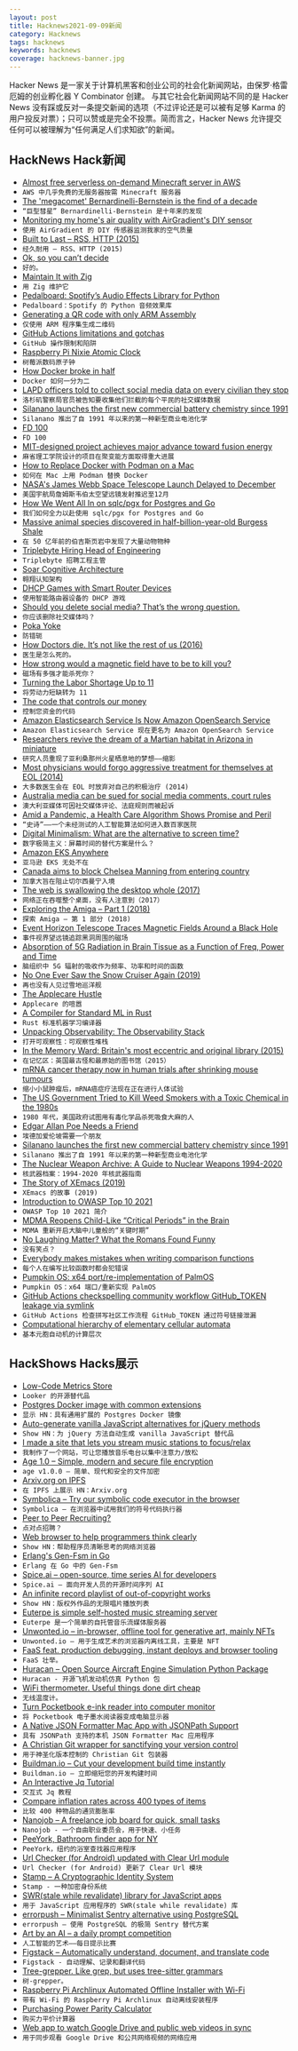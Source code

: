 ```yaml
---
layout: post
title: Hacknews2021-09-09新闻
category: Hacknews
tags: hacknews
keywords: hacknews
coverage: hacknews-banner.jpg
---
```


Hacker News 是一家关于计算机黑客和创业公司的社会化新闻网站，由保罗·格雷厄姆的创业孵化器 Y Combinator 创建。
与其它社会化新闻网站不同的是 Hacker News 没有踩或反对一条提交新闻的选项（不过评论还是可以被有足够 Karma 的用户投反对票）；只可以赞或是完全不投票。简而言之，Hacker News 允许提交任何可以被理解为“任何满足人们求知欲”的新闻。

## HackNews Hack新闻


- [Almost free serverless on-demand Minecraft server in AWS](https://github.com/doctorray117/minecraft-ondemand)
- `AWS 中几乎免费的无服务器按需 Minecraft 服务器`
- [The 'megacomet' Bernardinelli-Bernstein is the find of a decade](https://www.space.com/giant-comet-bernardinelli-bernstein-discovery-size-activity)
- `“巨型彗星” Bernardinelli-Bernstein 是十年来的发现`
- [Monitoring my home's air quality with AirGradient's DIY sensor](https://www.jeffgeerling.com/blog/2021/airgradient-diy-air-quality-monitor-co2-pm25)
- `使用 AirGradient 的 DIY 传感器监测我家的空气质量`
- [Built to Last – RSS, HTTP (2015)](https://blog.theoldreader.com/post/111572910019/standard)
- `经久耐用 – RSS、HTTP (2015)`
- [Ok, so you can’t decide](https://randsinrepose.com/archives/ok-so-you-cant-decide/)
- `好的。`
- [Maintain It with Zig](https://kristoff.it/blog/maintain-it-with-zig/)
- `用 Zig 维护它`
- [Pedalboard: Spotify’s Audio Effects Library for Python](https://engineering.atspotify.com/2021/09/07/introducing-pedalboard-spotifys-audio-effects-library-for-python/)
- `Pedalboard：Spotify 的 Python 音频效果库`
- [Generating a QR code with only ARM Assembly](https://github.com/barrettotte/qr-asm)
- `仅使用 ARM 程序集生成二维码`
- [GitHub Actions limitations and gotchas](https://www.cbui.dev/github-actions-limitations-and-gotchas/)
- `GitHub 操作限制和陷阱`
- [Raspberry Pi Nixie Atomic Clock](https://github.com/will127534/RaspberryPiAtomicNixieClock/wiki)
- `树莓派数码原子钟`
- [How Docker broke in half](https://www.infoworld.com/article/3632142/how-docker-broke-in-half.html)
- `Docker 如何一分为二`
- [LAPD officers told to collect social media data on every civilian they stop](https://www.theguardian.com/us-news/2021/sep/08/revealed-los-angeles-police-officers-gathering-social-media)
- `洛杉矶警察局官员被告知要收集他们拦截的每个平民的社交媒体数据`
- [Silanano launches the first new commercial battery chemistry since 1991](https://silanano.com/news/one-small-new-battery-one-giant-leap-for-our-energy-future/?referrer)
- `Silanano 推出了自 1991 年以来的第一种新型商业电池化学`
- [FD 100](https://susam.in/maze/fd-100.html)
- `FD 100`
- [MIT-designed project achieves major advance toward fusion energy](https://news.mit.edu/2021/MIT-CFS-major-advance-toward-fusion-energy-0908)
- `麻省理工学院设计的项目在聚变能方面取得重大进展`
- [How to Replace Docker with Podman on a Mac](https://www.redhat.com/sysadmin/replace-docker-podman-macos)
- `如何在 Mac 上用 Podman 替换 Docker`
- [NASA's James Webb Space Telescope Launch Delayed to December](https://www.space.com/james-webb-space-telescope-launch-december-2021)
- `美国宇航局詹姆斯韦伯太空望远镜发射推迟至12月`
- [How We Went All In on sqlc/pgx for Postgres and Go](https://brandur.org/sqlc)
- `我们如何全力以赴使用 sqlc/pgx for Postgres and Go`
- [Massive animal species discovered in half-billion-year-old Burgess Shale](https://www.rom.on.ca/en/about-us/newsroom/press-releases/massive-new-animal-species-discovered-in-half-billion-year-old)
- `在 50 亿年前的伯吉斯页岩中发现了大量动物物种`
- [Triplebyte Hiring Head of Engineering](item?id=28462991)
- `Triplebyte 招聘工程主管`
- [Soar Cognitive Architecture](https://soar.eecs.umich.edu/)
- `翱翔认知架构`
- [DHCP Games with Smart Router Devices](https://www.anvilsecure.com/blog/dhcp-games-with-smart-router-devices.html)
- `使用智能路由器设备的 DHCP 游戏`
- [Should you delete social media? That’s the wrong question.](https://mehretbiruk.com/delete-social-media/)
- `你应该删除社交媒体吗？`
- [Poka Yoke](https://en.wikipedia.org/wiki/Poka-yoke)
- `防错轭`
- [How Doctors die. It’s not like the rest of us (2016)](https://archive.cancerworld.net/featured/how-doctors-die/)
- `医生是怎么死的。`
- [How strong would a magnetic field have to be to kill you?](https://gravityandlevity.wordpress.com/2015/01/12/how-strong-would-a-magnetic-field-have-to-be-to-kill-you/#comment-3929)
- `磁场有多强才能杀死你？`
- [Turning the Labor Shortage Up to 11](https://alhambrapartners.com/2021/09/08/turning-the-labor-shortage-up-to-11/)
- `将劳动力短缺转为 11`
- [The code that controls our money](https://www.wealthsimple.com/en-ca/magazine/cobol-controls-your-money)
- `控制您资金的代码`
- [Amazon Elasticsearch Service Is Now Amazon OpenSearch Service](https://aws.amazon.com/blogs/aws/amazon-elasticsearch-service-is-now-amazon-opensearch-service-and-supports-opensearch-10/)
- `Amazon Elasticsearch Service 现在更名为 Amazon OpenSearch Service`
- [Researchers revive the dream of a Martian habitat in Arizona in miniature](https://www.science.org/content/article/researchers-revive-dream-martian-habitat-arizona-miniature)
- `研究人员重现了亚利桑那州火星栖息地的梦想——缩影`
- [Most physicians would forgo aggressive treatment for themselves at EOL (2014)](https://med.stanford.edu/news/all-news/2014/05/most-physicians-would-forgo-aggressive-treatment-for-themselves-.html)
- `大多数医生会在 EOL 时放弃对自己的积极治疗 (2014)`
- [Australia media can be sued for social media comments, court rules](https://www.bbc.com/news/world-australia-58484205)
- `澳大利亚媒体可因社交媒体评论、法庭规则而被起诉`
- [Amid a Pandemic, a Health Care Algorithm Shows Promise and Peril](https://undark.org/2021/05/27/health-care-algorithm-promise-peril/)
- `“史诗”——一个未经测试的人工智能算法如何进入数百家医院`
- [Digital Minimalism: What are the alternative to screen time?](item?id=28465181)
- `数字极简主义：屏幕时间的替代方案是什么？`
- [Amazon EKS Anywhere](https://github.com/aws/eks-anywhere)
- `亚马逊 EKS 无处不在`
- [Canada aims to block Chelsea Manning from entering country](https://www.theglobeandmail.com/canada/article-canada-aims-to-block-chelsea-manning-from-entering-country/)
- `加拿大旨在阻止切尔西曼宁入境`
- [The web is swallowing the desktop whole (2017)](https://char.gd/blog/2017/the-web-is-swallowing-the-desktop-whole-and-nobody-noticed)
- `网络正在吞噬整个桌面，没有人注意到（2017）`
- [Exploring the Amiga – Part 1 (2018)](https://www.thedigitalcatonline.com/blog/2018/05/28/exploring-the-amiga-1/)
- `探索 Amiga – 第 1 部分 (2018)`
- [Event Horizon Telescope Traces Magnetic Fields Around a Black Hole](https://aasnova.org/2021/03/24/event-horizon-telescope-traces-magnetic-fields-around-a-black-hole/)
- `事件视界望远镜追踪黑洞周围的磁场`
- [Absorption of 5G Radiation in Brain Tissue as a Function of Freq, Power and Time](https://ieeexplore.ieee.org/abstract/document/9115853)
- `脑组织中 5G 辐射的吸收作为频率、功率和时间的函数`
- [No One Ever Saw the Snow Cruiser Again (2019)](https://orangebeanindiana.com/2019/12/06/no-one-saw-the-snow-cruiser-again/)
- `再也没有人见过雪地巡洋舰`
- [The Applecare Hustle](https://basicappleguy.com/basicappleblog/the-applecare-hustle)
- `Applecare 的喧嚣`
- [A Compiler for Standard ML in Rust](https://github.com/SomewhatML/sml-compiler)
- `Rust 标准机器学习编译器`
- [Unpacking Observability: The Observability Stack](https://adri-v.medium.com/unpacking-observability-the-observability-stack-93d4733e2a72)
- `打开可观察性：可观察性堆栈`
- [In the Memory Ward: Britain's most eccentric and original library (2015)](https://www.newyorker.com/magazine/2015/03/16/in-the-memory-ward)
- `在记忆区：英国最古怪和最原始的图书馆（2015）`
- [mRNA cancer therapy now in human trials after shrinking mouse tumours](https://www.newscientist.com/article/2289334-mrna-cancer-therapy-now-in-human-trials-after-shrinking-mouse-tumours/)
- `缩小小鼠肿瘤后，mRNA癌症疗法现在正在进行人体试验`
- [The US Government Tried to Kill Weed Smokers with a Toxic Chemical in the 1980s](https://thoughtcatalog.com/jeremy-london/2018/08/paraquat-pot/)
- `1980 年代，美国政府试图用有毒化学品杀死吸食大麻的人`
- [Edgar Allan Poe Needs a Friend](https://www.laphamsquarterly.org/roundtable/edgar-allan-poe-needs-friend)
- `埃德加爱伦坡需要一个朋友`
- [Silanano launches the first new commercial battery chemistry since 1991](https://silanano.com/news/one-small-new-battery-one-giant-leap-for-our-energy-future)
- `Silanano 推出了自 1991 年以来的第一种新型商业电池化学`
- [The Nuclear Weapon Archive: A Guide to Nuclear Weapons 1994-2020](https://nuclearweaponarchive.org/)
- `核武器档案：1994-2020 年核武器指南`
- [The Story of XEmacs (2019)](https://nickdrozd.github.io/2019/02/19/xemacs.html)
- `XEmacs 的故事 (2019)`
- [Introduction to OWASP Top 10 2021](https://owasp.org/Top10/)
- `OWASP Top 10 2021 简介`
- [MDMA Reopens Child-Like “Critical Periods” in the Brain](https://www.analyticalcannabis.com/articles/mdma-reopens-child-like-critical-periods-in-the-brain-to-promote-mental-healing-313357)
- `MDMA 重新开启大脑中儿童般的“关键时期”`
- [No Laughing Matter? What the Romans Found Funny](https://antigonejournal.com/2021/08/what-romans-found-funny/)
- `没有笑点？`
- [Everybody makes mistakes when writing comparison functions](https://karpov2007.medium.com/everybody-makes-mistakes-when-writing-comparison-functions-9cd49ea35088)
- `每个人在编写比较函数时都会犯错误`
- [Pumpkin OS: x64 port/re-implementation of PalmOS](https://pmig96.wordpress.com/2021/09/08/pumpkin-os/)
- `Pumpkin OS：x64 端口/重新实现 PalmOS`
- [GitHub Actions checkspelling community workflow GitHub_TOKEN leakage via symlink](https://github.com/justinsteven/advisories/blob/master/2021_github_actions_checkspelling_token_leak_via_advice_symlink.md)
- `GitHub Actions 检查拼写社区工作流程 GitHub_TOKEN 通过符号链接泄漏`
- [Computational hierarchy of elementary cellular automata](https://arxiv.org/abs/2108.00415)
- `基本元胞自动机的计算层次`


## HackShows Hacks展示

- [ Low-Code Metrics Store](https://github.com/mlcraft-io/mlcraft)
- `Looker 的开源替代品`
- [ Postgres Docker image with common extensions](https://github.com/supabase/postgres)
- `显示 HN：具有通用扩展的 Postgres Docker 镜像`
- [ Auto-generate vanilla JavaScript alternatives for jQuery methods](https://github.com/sachinchoolur/replace-jquery)
- `Show HN：为 jQuery 方法自动生成 vanilla JavaScript 替代品`
- [ I made a site that lets you stream music stations to focus/relax](https://www.focusli.com/)
- `我制作了一个网站，可让您播放音乐电台以集中注意力/放松`
- [ Age 1.0 – Simple, modern and secure file encryption](https://github.com/FiloSottile/age/releases/tag/v1.0.0)
- `age v1.0.0 – 简单、现代和安全的文件加密`
- [ Arxiv.org on IPFS](https://www.xirva.org)
- `在 IPFS 上展示 HN：Arxiv.org`
- [ Symbolica – Try our symbolic code executor in the browser](item?id=28443587)
- `Symbolica – 在浏览器中试用我们的符号代码执行器`
- [ Peer to Peer Recruiting?](https://gethigher.io/)
- `点对点招聘？`
- [ Web browser to help programmers think clearly](https://bonsaibrowser.com)
- `Show HN：帮助程序员清晰思考的网络浏览器`
- [ Erlang's Gen-Fsm in Go](https://github.com/shysank/go-gen-fsm)
- `Erlang 在 Go 中的 Gen-Fsm`
- [ Spice.ai – open-source, time series AI for developers](https://blog.spiceai.org)
- `Spice.ai – 面向开发人员的开源时间序列 AI`
- [ An infinite record playlist of out-of-copyright works](https://www.locserendipity.com/PushPlay.html)
- `Show HN：版权外作品的无限唱片播放列表`
- [ Euterpe is simple self-hosted music streaming server](https://github.com/ironsmile/euterpe)
- `Euterpe 是一个简单的自托管音乐流媒体服务器`
- [ Unwonted.io – in-browser, offline tool for generative art, mainly NFTs](https://unwonted.io)
- `Unwonted.io – 用于生成艺术的浏览器内离线工具，主要是 NFT`
- [ FaaS feat. production debugging, instant deploys and browser tooling](https://WEBcode.run)
- `FaaS 壮举。`
- [ Huracan – Open Source Aircraft Engine Simulation Python Package](https://github.com/alopezrivera/huracan)
- `Huracan - 开源飞机发动机仿真 Python 包`
- [ WiFi thermometer. Useful things done dirt cheap](https://github.com/timonoko/Wifi-temp-sensor)
- `无线温度计。`
- [ Turn Pocketbook e-ink reader into computer monitor](https://github.com/borzunov/remoteink)
- `将 Pocketbook 电子墨水阅读器变成电脑显示器`
- [ A Native JSON Formatter Mac App with JSONPath Support](https://okjson.app)
- `具有 JSONPath 支持的本机 JSON Formatter Mac 应用程序`
- [ A Christian Git wrapper for sanctifying your version control](https://github.com/alexmacarthur/christian-git)
- `用于神圣化版本控制的 Christian Git 包装器`
- [ Buildman.io – Cut your development build time instantly](https://buildman.io)
- `Buildman.io – 立即缩短您的开发构建时间`
- [ An Interactive Jq Tutorial](https://sandbox.bio/tutorials?id=jq-intro)
- `交互式 Jq 教程`
- [ Compare inflation rates across 400 types of items](https://www.officialdata.org/inflation-cpi-categories)
- `比较 400 种物品的通货膨胀率`
- [ Nanojob – A freelance job board for quick, small tasks](https://www.nanojob.com/)
- `Nanojob - 一个自由职业委员会，用于快速、小任务`
- [ PeeYork, Bathroom finder app for NY](https://peeyork.webflow.io/)
- `PeeYork，纽约的浴室查找器应用程序`
- [ Url Checker (for Android) updated with Clear Url module](https://play.google.com/store/apps/details?id=com.trianguloy.urlchecker)
- `Url Checker (for Android) 更新了 Clear Url 模块`
- [ Stamp – A Cryptographic Identity System](item?id=28462369)
- `Stamp - 一种加密身份系统`
- [ SWR(stale while revalidate) library for JavaScript apps](https://github.com/droyson/vanilla-swr)
- `用于 JavaScript 应用程序的 SWR(stale while revalidate) 库`
- [ errorpush – Minimalist Sentry alternative using PostgreSQL](https://github.com/hauxir/errorpush)
- `errorpush – 使用 PostgreSQL 的极简 Sentry 替代方案`
- [ Art by an AI – a daily prompt competition](https://artbyanai.com)
- `人工智能的艺术——每日提示比赛`
- [ Figstack – Automatically understand, document, and translate code](https://www.figstack.com/)
- `Figstack - 自动理解、记录和翻译代码`
- [ Tree-grepper. Like grep, but uses tree-sitter grammars](https://bytes.zone/posts/tree-grepper/)
- `树-grepper。`
- [ Raspberry Pi Archlinux Automated Offline Installer with Wi-Fi](https://github.com/oxplot/raspberrypi-archlinux-installer)
- `带有 Wi-Fi 的 Raspberry Pi Archlinux 自动离线安装程序`
- [ Purchasing Power Parity Calculator](https://startuptoolchain.com/calculators/ppp.html)
- `购买力平价计算器`
- [ Web app to watch Google Drive and public web videos in sync](https://koiwatch.netlify.app)
- `用于同步观看 Google Drive 和公共网络视频的网络应用`

